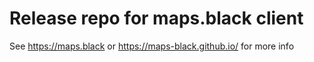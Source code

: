 # Release repo for maps.black client

See https://maps.black or https://maps-black.github.io/ for more info
